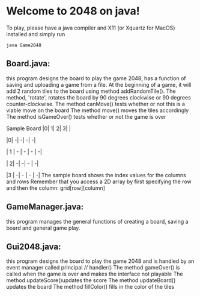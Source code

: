 # Welcome to 2048 on java! 
To play, please have a java compiler and X11 (or Xquartz for MacOS) installed and simply run
```
java Game2048
```

## Board.java: 

this program designs the board to play the game 2048, has a function of saving
and uploading a game from a file. At the beginning of a game,
it will add 2 random tiles to the board using method addRandomTile().
The method, 'rotate', rotates the board by 90 degrees clockwise
 or 90 degrees counter-clockwise.
The method canMove() tests whether or not this is a viable move on the board
The method move() moves the tiles accordingly
The method isGameOver() tests whether or not the game is over

 Sample Board
 |0|   1|   2|   3| |
 
 |0|   -|   -|   -|   -|

 | 1 |  - |  -  | -  | -|

 | 2|   -|   -|   - |  -|

 |3 |  -|   -  | - |  -|
 The sample board shows the index values for the columns and rows
 Remember that you access a 2D array by first specifying the row and then the column: grid[row][column]

## GameManager.java:
 this program manages the general functions of creating a board, saving a board and general game play.

 
## Gui2048.java:
this program designs the board to play the game 2048 and is handled by an event manager called principal // handler()
The method gameOver() is called when the game is over and makes the		interface not playable
The method updateScore()updates the score
The method updateBoard() updates the board
The method fillColor() fills in the color of the tiles

